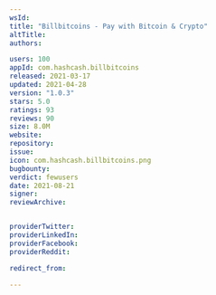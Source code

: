 ```yaml
---
wsId: 
title: "Billbitcoins - Pay with Bitcoin & Crypto"
altTitle: 
authors:

users: 100
appId: com.hashcash.billbitcoins
released: 2021-03-17
updated: 2021-04-28
version: "1.0.3"
stars: 5.0
ratings: 93
reviews: 90
size: 8.0M
website: 
repository: 
issue: 
icon: com.hashcash.billbitcoins.png
bugbounty: 
verdict: fewusers
date: 2021-08-21
signer: 
reviewArchive:


providerTwitter: 
providerLinkedIn: 
providerFacebook: 
providerReddit: 

redirect_from:

---
```



